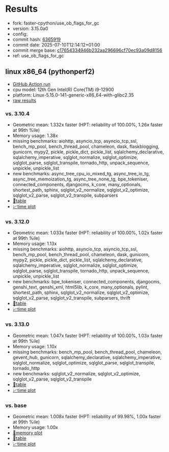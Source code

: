# Results

- fork: faster-cpython/use_ob_flags_for_gc
- version: 3.15.0a0
- config: 
- commit hash: [6365919](https://github.com/faster%2dcpython/cpython/commit/6365919)
- commit date: 2025-07-10T12:14:12+01:00
- commit merge base: [c17654334946b232aa296696cf70ec93a09d8156](https://github.com/python/cpython/commit/c17654334946b232aa296696cf70ec93a09d8156)
- ref: use_ob_flags_for_gc

## linux x86_64 (pythonperf2)

- [GitHub Action run](https://github.com/faster-cpython/benchmarking/actions/runs/16193666264)
- cpu model: 12th Gen Intel(R) Core(TM) i9-12900
- platform: Linux-5.15.0-141-generic-x86_64-with-glibc2.35
- [raw results](bm-20250710-pythonperf2-x86_64-faster%252dcpython-use_ob_flags_for_gc-3.15.0a0-6365919.json)

### vs. 3.10.4

- Geometric mean: 1.332x faster (HPT: reliability of 100.00%, 1.26x faster at 99th %ile)
- Memory usage: 1.38x
- missing benchmarks: aiohttp, asyncio_tcp, asyncio_tcp_ssl, bench_mp_pool, bench_thread_pool, chameleon, dask, flaskblogging, gunicorn, mypy2, pickle, pickle_dict, pickle_list, sqlalchemy_declarative, sqlalchemy_imperative, sqlglot_normalize, sqlglot_optimize, sqlglot_parse, sqlglot_transpile, tornado_http, unpack_sequence, unpickle, unpickle_list
- new benchmarks: async_tree_cpu_io_mixed_tg, async_tree_io_tg, async_tree_memoization_tg, async_tree_none_tg, bpe_tokeniser, connected_components, djangocms, k_core, many_optionals, shortest_path, sphinx, sqlglot_v2_normalize, sqlglot_v2_optimize, sqlglot_v2_parse, sqlglot_v2_transpile, subparsers
- [📄table](bm-20250710-pythonperf2-x86_64-faster%252dcpython-use_ob_flags_for_gc-3.15.0a0-6365919-vs-3.10.4.md)
- [📈time plot](bm-20250710-pythonperf2-x86_64-faster%252dcpython-use_ob_flags_for_gc-3.15.0a0-6365919-vs-3.10.4.svg)

### vs. 3.12.0

- Geometric mean: 1.033x faster (HPT: reliability of 100.00%, 1.02x faster at 99th %ile)
- Memory usage: 1.13x
- missing benchmarks: aiohttp, asyncio_tcp, asyncio_tcp_ssl, bench_mp_pool, bench_thread_pool, chameleon, dask, gunicorn, mypy2, pickle, pickle_dict, pickle_list, sqlalchemy_declarative, sqlalchemy_imperative, sqlglot_normalize, sqlglot_optimize, sqlglot_parse, sqlglot_transpile, tornado_http, unpack_sequence, unpickle, unpickle_list
- new benchmarks: bpe_tokeniser, connected_components, djangocms, genshi_text, genshi_xml, html5lib, k_core, many_optionals, pylint, shortest_path, sphinx, sqlglot_v2_normalize, sqlglot_v2_optimize, sqlglot_v2_parse, sqlglot_v2_transpile, subparsers, thrift
- [📄table](bm-20250710-pythonperf2-x86_64-faster%252dcpython-use_ob_flags_for_gc-3.15.0a0-6365919-vs-3.12.0.md)
- [📈time plot](bm-20250710-pythonperf2-x86_64-faster%252dcpython-use_ob_flags_for_gc-3.15.0a0-6365919-vs-3.12.0.svg)

### vs. 3.13.0

- Geometric mean: 1.047x faster (HPT: reliability of 100.00%, 1.03x faster at 99th %ile)
- Memory usage: 1.10x
- missing benchmarks: bench_mp_pool, bench_thread_pool, chameleon, gevent_hub, gunicorn, sqlalchemy_declarative, sqlalchemy_imperative, sqlglot_normalize, sqlglot_optimize, sqlglot_parse, sqlglot_transpile, tornado_http
- new benchmarks: sqlglot_v2_normalize, sqlglot_v2_optimize, sqlglot_v2_parse, sqlglot_v2_transpile
- [📄table](bm-20250710-pythonperf2-x86_64-faster%252dcpython-use_ob_flags_for_gc-3.15.0a0-6365919-vs-3.13.0.md)
- [📈time plot](bm-20250710-pythonperf2-x86_64-faster%252dcpython-use_ob_flags_for_gc-3.15.0a0-6365919-vs-3.13.0.svg)

### vs. base

- Geometric mean: 1.008x faster (HPT: reliability of 99.98%, 1.00x faster at 99th %ile)
- Memory usage: 1.00x
- [🧠memory plot](bm-20250710-pythonperf2-x86_64-faster%252dcpython-use_ob_flags_for_gc-3.15.0a0-6365919-vs-base-mem.svg)
- [📄table](bm-20250710-pythonperf2-x86_64-faster%252dcpython-use_ob_flags_for_gc-3.15.0a0-6365919-vs-base.md)
- [📈time plot](bm-20250710-pythonperf2-x86_64-faster%252dcpython-use_ob_flags_for_gc-3.15.0a0-6365919-vs-base.svg)

